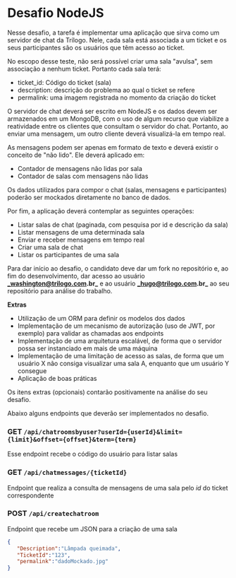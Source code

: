 # Desafio NodeJS #

Nesse desafio, a tarefa é implementar uma aplicação que sirva como um servidor de chat da Trílogo. Nele, cada sala está associada a um ticket e os seus participantes são os usuários que têm acesso ao ticket.

No escopo desse teste, não será possível criar uma sala "avulsa", sem associação a nenhum ticket. Portanto cada sala terá:

* ticket_id: Código do ticket (sala)
* description: descrição do problema ao qual o ticket se refere
* permalink: uma imagem registrada no momento da criação do ticket

O servidor de chat deverá ser escrito em NodeJS e os dados devem ser armazenados em um MongoDB, com o uso de algum recurso que viabilize a reatividade entre os clientes que consultam o servidor do chat. Portanto, ao enviar uma mensagem, um outro cliente deverá visualizá-la em tempo real.

As mensagens podem ser apenas em formato de texto e deverá existir o conceito de "não lido". Ele deverá aplicado em:

* Contador de mensagens não lidas por sala
* Contador de salas com mensagens não lidas

Os dados utilizados para compor o chat (salas, mensagens e participantes) poderão ser mockados diretamente no banco de dados.

Por fim, a aplicação deverá contemplar as seguintes operações:

* Listar salas de chat (paginada, com pesquisa por id e descrição da sala)
* Listar mensagens de uma determinada sala
* Enviar e receber mensagens em tempo real
* Criar uma sala de chat
* Listar os participantes de uma sala

Para dar início ao desafio, o candidato deve dar um fork no repositório e, ao fim do desenvolvimento, dar acesso ao usuário **_washington@trilogo.com.br_** e ao usuário **_hugo@trilogo.com.br_** ao seu repositório para análise do trabalho.

**Extras**

* Utilização de um ORM para definir os modelos dos dados
* Implementação de um mecanismo de autorização (uso de JWT, por exemplo) para validar as chamadas aos endpoints
* Implementação de uma arquitetura escalável, de forma que o servidor possa ser instanciado em mais de uma máquina
* Implementação de uma limitação de acesso as salas, de forma que um usuário X não consiga visualizar uma sala A, enquanto que um usuário Y consegue
* Aplicação de boas práticas

Os itens extras (opcionais) contarão positivamente na análise do seu desafio.

Abaixo alguns endpoints que deverão ser implementados no desafio.

### GET `/api/chatroomsbyuser?userId={userId}&limit={limit}&offset={offset}&term={term}`
Esse endpoint recebe o código do usuário para listar salas

### GET `/api/chatmessages/{ticketId}`
Endpoint que realiza a consulta de mensagens de uma sala pelo _id_ do ticket correspondente

### POST `/api/createchatroom`
Endpoint que recebe um JSON para a criação de uma sala

```json
{
   "Description":"Lâmpada queimada",
   "TicketId":"123",
   "permalink":"dadoMockado.jpg"
}
```
